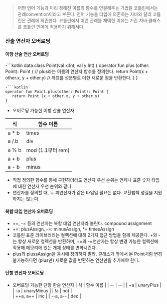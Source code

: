 > 어떤 언어 기능과 미리 정해진 이름의 함수를 연결해주는 기법을 코틀린에서는 관례convention이라고 부른다.
> 언어 기능을 타입에 의존하는 자바와 달리 코틀린은 관례에 의존한다. 코틀린에서 이런 관례를 채택한 이유는 기존 자바 클래스를 코틀린 언어에 적용하기 위해서다.
### 산술 연산자 오버로딩 
#### 이항 산술 연산 오버로딩
-```kotlin
  data class Point(val x:Int, val y:Int) {
    operator fun plus (other: Point): Point { // plus라는 이름의 연산자 함수를 정의한다.
        return Point(x + other.x, y + other.y) // 좌표를 성분별로 더한 새로운 점을 반환한다.
    }
  }
  ```
-```kotlin
 operator fun Point.plus(other: Point): Point {
     return Point (x + other.x, y + other.y) 
 }
 ```      
- 오버로딩 가능한 이항 산술 연산자

| 식 | 함수 이름 |
| -- | -- |
| a * b | times |
| a / b | div |
| a % b | mod (1.1부터 rem) |
| a + b | plus |
| a - b | minus |

- 직접 정의한 함수를 통해 구현하더라도 연산자 우선 순위는 언제나 표준 숫자 타입에 대한 연산자 우선 순위와 같다.
- 연산자를 정의할 때, 두 피연산자가 같은 타입일 필요는 없다. 교환법첵 성질을 지원하지는 않는다.

#### 복합 대입 연산자 오버로딩
- +=, -= 등의 연산자는 복합 대입 연산자라 불린다. compound assignment
- +=: plusAssign, -=: minusAssign, *= timesAssign
- 코틀린 표준 라이브러리는 컬렉션에 대해 2가지 접근 방법을 함께 제공한다. +와 -는 항상 새로운 컬렉션을 반환하며, +=와 -=연산자는 항상 변경 가능한 컬렉션에 작용해 메모리에 있는 개체 상태를 변화시킨다. 
- plus와 plussAssign을 동시에 정의하지 말라. 클래스가 앞에서 본 Point처럼 변경 불가능하다면 (plus만) 새로운 값을 반환하는 연산만을 추가해야 한다. 
#### 단항 연산자 오버로딩
- 오버로딩 가능한 단항 한술 연산자
| 식 | 함수 이름 |
| -- | -- |
| +a | unaryPlus |
| -a | unaryMinus |
| !a | not |  
| ++a, a++ | inc |
| --a, a-- | dec |
  

  
